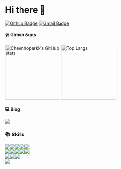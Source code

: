 # Hi there 👋

[![Github Badge](https://img.shields.io/badge/-Cheonhoparkk-grey?style=flat&logo=github&logoColor=white&link=https://github.com/Cheonhoparkk/)](https://www.github.com/Cheonhoparkk/) 
[![Gmail Badge](https://img.shields.io/badge/-a20489506@gmail.com-c14438?style=flat&logo=Gmail&logoColor=white&link=mailto:a20489506@gmail.com)](mailto:a20489506@gmail.com) 


#### 🛠️ Github Stats
<p>
  <img height="180em" src="https://github-readme-stats.vercel.app/api?username=Cheonhoparkk&show_icons=true&theme=radical" alt="Cheonhoparkk's GitHub stats">
  <img height="180em" src="https://github-readme-stats.vercel.app/api/top-langs/?username=Cheonhoparkk&layout=compact&theme=radical" alt="Top Langs">
</p>


#### 💻 Blog
<a href="https://chpark610.tistory.com/" target="_blank">
    <img src="https://img.shields.io/badge/TISTORY-EE4E4E?style=for-the-badge&logo=tistory&logoColor=white"/>
</a>


### 📚 Skills
<div style="display: flex;">
  <a>
    <img src="https://img.shields.io/badge/java-007396?style=for-the-badge&logo=OpenJDK&logoColor=white">
  </a>

  <a>
    <img src="https://img.shields.io/badge/Spring-6DB33F?style=for-the-badge&logo=Spring&logoColor=white">
  </a>

  <a>
    <img src="https://img.shields.io/badge/springboot-6DB33F?style=for-the-badge&logo=springboot&logoColor=white">
  </a>

  <a>
    <img src="https://img.shields.io/badge/Spring Security-6DB33F?style=for-the-badge&logo=Spring Security&logoColor=white">
  </a>
    
  <a>
    <img src="https://img.shields.io/badge/gradle-02303A?style=for-the-badge&logo=gradle&logoColor=#02303A">
  </a>
</div>

<div style="display: flex;">
  <a>
    <img src="https://img.shields.io/badge/HTML5-E34F26?style=for-the-badge&logo=HTML5&logoColor=white">
  </a>

  <a>
    <img src="https://img.shields.io/badge/CSS3-1572B6?style=for-the-badge&logo=CSS3&logoColor=white">
  </a>
  
  <a>
    <img src="https://img.shields.io/badge/JavaScript-F7DF1E?style=for-the-badge&logo=JavaScript&logoColor=white">
  </a>

  <a>
    <img src="https://img.shields.io/badge/Thymeleaf-005F0F?style=for-the-badge&logo=Thymeleaf&logoColor=white">
  </a>

  <a>
    <img src="https://img.shields.io/badge/jQuery-0769AD?style=for-the-badge&logo=jquery&logoColor=white">
  </a>
  
</div>

<div style="display: flex;">
  <a>
    <img src="https://img.shields.io/badge/MySQL-4479A1?style=for-the-badge&logo=MySQL&logoColor=white">
  </a>

  <a>
    <img src="https://img.shields.io/badge/oracle-F80000?style=for-the-badge&logo=oracleL&logoColor=white">
  </a>

  <a>
    <img src="https://img.shields.io/badge/mariadb-003545?style=for-the-badge&logo=mariadb&logoColor=white">
  </a>
  
</div>

<div style="display: flex;">
  <a>
    <img src="https://img.shields.io/badge/linux-FCC624?style=for-the-badge&logo=linux&logoColor=white">
  </a>
  
</div>
